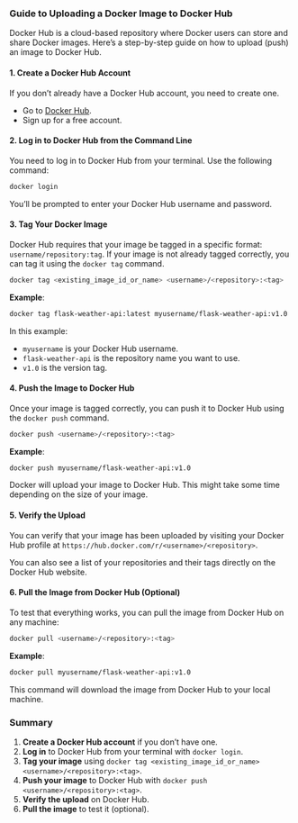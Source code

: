 ### Guide to Uploading a Docker Image to Docker Hub

Docker Hub is a cloud-based repository where Docker users can store and share Docker images. Here’s a step-by-step guide on how to upload (push) an image to Docker Hub.

#### 1. **Create a Docker Hub Account**
If you don’t already have a Docker Hub account, you need to create one.

- Go to [Docker Hub](https://hub.docker.com/).
- Sign up for a free account.

#### 2. **Log in to Docker Hub from the Command Line**

You need to log in to Docker Hub from your terminal. Use the following command:

```bash
docker login
```

You’ll be prompted to enter your Docker Hub username and password.

#### 3. **Tag Your Docker Image**

Docker Hub requires that your image be tagged in a specific format: `username/repository:tag`. If your image is not already tagged correctly, you can tag it using the `docker tag` command.

```bash
docker tag <existing_image_id_or_name> <username>/<repository>:<tag>
```

**Example**:

```bash
docker tag flask-weather-api:latest myusername/flask-weather-api:v1.0
```

In this example:
- `myusername` is your Docker Hub username.
- `flask-weather-api` is the repository name you want to use.
- `v1.0` is the version tag.

#### 4. **Push the Image to Docker Hub**

Once your image is tagged correctly, you can push it to Docker Hub using the `docker push` command.

```bash
docker push <username>/<repository>:<tag>
```

**Example**:

```bash
docker push myusername/flask-weather-api:v1.0
```

Docker will upload your image to Docker Hub. This might take some time depending on the size of your image.

#### 5. **Verify the Upload**

You can verify that your image has been uploaded by visiting your Docker Hub profile at `https://hub.docker.com/r/<username>/<repository>`. 

You can also see a list of your repositories and their tags directly on the Docker Hub website.

#### 6. **Pull the Image from Docker Hub (Optional)**

To test that everything works, you can pull the image from Docker Hub on any machine:

```bash
docker pull <username>/<repository>:<tag>
```

**Example**:

```bash
docker pull myusername/flask-weather-api:v1.0
```

This command will download the image from Docker Hub to your local machine.

### Summary

1. **Create a Docker Hub account** if you don’t have one.
2. **Log in** to Docker Hub from your terminal with `docker login`.
3. **Tag your image** using `docker tag <existing_image_id_or_name> <username>/<repository>:<tag>`.
4. **Push your image** to Docker Hub with `docker push <username>/<repository>:<tag>`.
5. **Verify the upload** on Docker Hub.
6. **Pull the image** to test it (optional).

